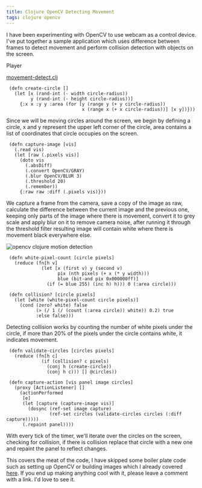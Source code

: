 ```yaml
---
title: Clojure OpenCV Detecting Movement
tags: clojure opencv
---
```


I have been experimenting with OpenCV to use webcam as a control
device. I've put together a sample application which uses difference
between frames to detect movement and perform collision detection with
objects on the screen.

<p id='preview'>Player</p>
<script type='text/javascript' src='/swfobject.js'></script>
<script type='text/javascript'>
	var s1 = new SWFObject('/player.swf','player','650','406','9');
	s1.addParam('allowfullscreen','true');
	s1.addParam('allowscriptaccess','always');
	s1.addParam('flashvars','file=/video/opencv-motion-detection.mp4');
	s1.write('preview');
</script>

[movement-detect.clj](/code/clojure/movement-detect.clj)

     (defn create-circle []
       (let [x (rand-int (- width circle-radius))
             y (rand-int (- height circle-radius))]
         {:x x :y y :area (for [y (range y (+ y circle-radius))
                                x (range x (+ x circle-radius))] [x y])}))

Since we will be moving circles around the screen, we begin by defining
a circle, x and y represent the upper left corner of the circle, area
contains a list of coordinates that circle occupies on the screen.

     (defn capture-image [vis]
       (.read vis)
       (let [raw (.pixels vis)] 
         (doto vis
           (.absDiff)
           (.convert OpenCV/GRAY)
           (.blur OpenCV/BLUR 3)
           (.threshold 20)
           (.remember))
         {:raw raw :diff (.pixels vis)}))

We capture a frame from the camera, save a copy of the image as raw,
calculate the difference between the current image and the previous one,
keeping only parts of the image where there is movement, convert it to
grey scale and apply blur on it to remove camera noise, after running it
through the threshold filter resulting image will contain white where
there is movement black everywhere else.

![opencv clojure motion detection](/images/post/opencv-motion.png)

     (defn white-pixel-count [circle pixels]
       (reduce (fn[h v]
                 (let [x (first v) y (second v)
                       pix (nth pixels (+ x (* y width)))
                       blue (bit-and pix 0x000000ff)]
                   (if (= blue 255) (inc h) h))) 0 (:area circle)))

     (defn collision? [circle pixels]
       (let [white (white-pixel-count circle pixels)] 
         (cond (zero? white) false
               (> (/ 1 (/ (count (:area circle)) white)) 0.2) true
               :else false)))

Detecting collision works by counting the number of white pixels under
the circle, if more than 20% of the pixels under the circle contains
white, it indicates movement.

     (defn validate-circles [circles pixels]
       (reduce (fn[h c]
                 (if (collision? c pixels)
                   (conj h (create-circle))
                   (conj h c))) [] @circles))

     (defn capture-action [vis panel image circles]
       (proxy [ActionListener] []
         (actionPerformed
          [e]
          (let [capture (capture-image vis)]
            (dosync (ref-set image capture)
                    (ref-set circles (validate-circles circles (:diff capture)))))
          (.repaint panel))))

With every tick of the timer, we'll iterate over the circles on the
screen, checking for collision, if there is collision replace that
circle with a new one and repaint the panel to reflect changes.

This covers the meat of the code, I have skipped some boiler plate code
such as setting up OpenCV or building images which I already covered
[here](/2010/01/12/fun-with-clojure-opencv-and-face-detection/). If you
end up making anything cool with it, please leave a comment with a
link. I'd love to see it.
